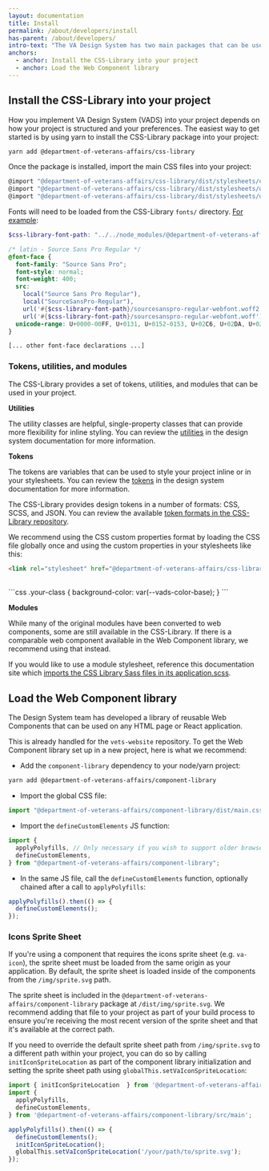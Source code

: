 ```yaml
---
layout: documentation
title: Install
permalink: /about/developers/install
has-parent: /about/developers/
intro-text: "The VA Design System has two main packages that can be used to build custom applications: the CSS-Library and the Web Component library. The CSS-Library provides a set of stylesheets, tokens, and utilities. The Web Component library provides a set of reusable Web Components."
anchors:
  - anchor: Install the CSS-Library into your project
  - anchor: Load the Web Component library
---
```


## Install the CSS-Library into your project

How you implement VA Design System (VADS) into your project depends on how your project is structured and your preferences. The easiest way to get started is by using yarn to install the CSS-Library package into your project:

```bash
yarn add @department-of-veterans-affairs/css-library
```

Once the package is installed, import the main CSS files into your project:

```js
@import "@department-of-veterans-affairs/css-library/dist/stylesheets/core";
@import "@department-of-veterans-affairs/css-library/dist/stylesheets/uswds-typography";
@import "@department-of-veterans-affairs/css-library/dist/stylesheets/utilities";
```

Fonts will need to be loaded from the CSS-Library `fonts/` directory. [For example](https://github.com/department-of-veterans-affairs/component-library/blob/add-react-vite-ts-example/packages/integration-examples/vite-react-typescript/src/fonts/font-face.scss):

```scss
$css-library-font-path: "../../node_modules/@department-of-veterans-affairs/css-library/dist/fonts";

/* latin - Source Sans Pro Regular */
@font-face {
  font-family: "Source Sans Pro";
  font-style: normal;
  font-weight: 400;
  src:
    local("Source Sans Pro Regular"),
    local("SourceSansPro-Regular"),
    url('#{$css-library-font-path}/sourcesanspro-regular-webfont.woff2') format("woff2"),
    url('#{$css-library-font-path}/sourcesanspro-regular-webfont.woff') format("woff");
  unicode-range: U+0000-00FF, U+0131, U+0152-0153, U+02C6, U+02DA, U+02DC, U+2000-206F, U+2074, U+20AC, U+2212, U+2215;
}

[... other font-face declarations ...]
```

### Tokens, utilities, and modules

The CSS-Library provides a set of tokens, utilities, and modules that can be used in your project. 

**Utilities**

The utility classes are helpful, single-property classes that can provide more flexibility for inline styling. You can review the [utilities](https://design.va.gov/foundation/utilities/) in the design system documentation for more information.

**Tokens**

The tokens are variables that can be used to style your project inline or in your stylesheets. You can review the [tokens](https://design.va.gov/foundation/design-tokens) in the design system documentation for more information.

The CSS-Library provides design tokens in a number of formats: CSS, SCSS, and JSON. You can review the available [token formats in the CSS-Library repository](https://github.com/department-of-veterans-affairs/component-library/tree/main/packages/css-library/dist/tokens).

We recommend using the CSS custom properties format by loading the CSS file globally once and using the custom properties in your stylesheets like this:

```html
<link rel="stylesheet" href="@department-of-veterans-affairs/css-library/dist/tokens/css/variables.css">
```
<br />
```css
.your-class {
  background-color: var(--vads-color-base);
}
```

**Modules**

While many of the original modules have been converted to web components, some are still available in the CSS-Library. If there is a comparable web component available in the Web Component library, we recommend using that instead.

If you would like to use a module stylesheet, reference this documentation site which [imports the CSS Library Sass files in its application.scss](https://github.com/department-of-veterans-affairs/vets-design-system-documentation/blob/main/src/assets/stylesheets/application.scss).


## Load the Web Component library

The Design System team has developed a library of reusable Web Components that can be used on any HTML page or React application.

This is already handled for the `vets-website` repository. To get the Web Component library set up in a new project, here is what we recommend:

- Add the `component-library` dependency to your node/yarn project: 

```bash
yarn add @department-of-veterans-affairs/component-library
```

- Import the global CSS file:

```js
import "@department-of-veterans-affairs/component-library/dist/main.css";
```

- Import the `defineCustomElements` JS function:

```js
import {
  applyPolyfills, // Only necessary if you wish to support older browsers such as IE11
  defineCustomElements,
} from "@department-of-veterans-affairs/component-library";
```


- In the same JS file, call the `defineCustomElements` function, optionally chained after a call to `applyPolyfills`:

```js
applyPolyfills().then(() => {
  defineCustomElements();
});
```

### Icons Sprite Sheet

If you're using a component that requires the icons sprite sheet (e.g. `va-icon`), the sprite sheet must be loaded from the same origin as your application. By default, the sprite sheet is loaded inside of the components from the `/img/sprite.svg` path.

The sprite sheet is included in the `@department-of-veterans-affairs/component-library` package at `/dist/img/sprite.svg`. We recommend adding that file to your project as part of your build process to ensure you're receiving the most recent version of the sprite sheet and that it's available at the correct path.

If you need to override the default sprite sheet path from `/img/sprite.svg` to a different path within your project, you can do so by calling `initIconSpriteLocation` as part of the component library initialization and setting the sprite sheet path using `globalThis.setVaIconSpriteLocation`:

```js
import { initIconSpriteLocation  } from '@department-of-veterans-affairs/web-components';
import {
  applyPolyfills,
  defineCustomElements,
} from '@department-of-veterans-affairs/component-library/src/main';

applyPolyfills().then(() => {
  defineCustomElements();
  initIconSpriteLocation();
  globalThis.setVaIconSpriteLocation('/your/path/to/sprite.svg');
});
```